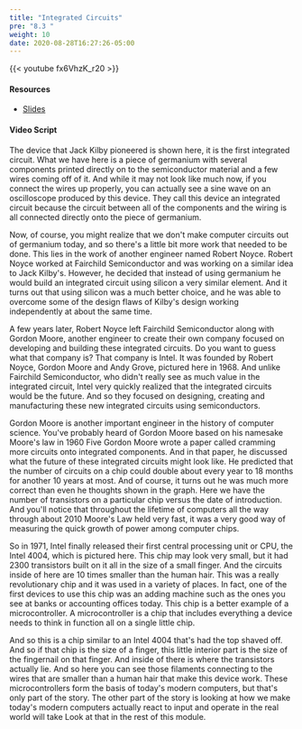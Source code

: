 ```yaml
---
title: "Integrated Circuits"
pre: "8.3 "
weight: 10
date: 2020-08-28T16:27:26-05:00
---
```


{{< youtube fx6VhzK_r20 >}}

<!-- CIS 115: bFUCH24YlaY -->

#### Resources
* [Slides](../slides/8-Computer_Architecture.pdf)

#### Video Script

The device that Jack Kilby pioneered is shown here, it is the first integrated circuit. What we have here is a piece of germanium with several components printed directly on to the semiconductor material and a few wires coming off of it. And while it may not look like much now, if you connect the wires up properly, you can actually see a sine wave on an oscilloscope produced by this device. They call this device an integrated circuit because the circuit between all of the components and the wiring is all connected directly onto the piece of germanium. 

Now, of course, you might realize that we don't make computer circuits out of germanium today, and so there's a little bit more work that needed to be done. This lies in the work of another engineer named Robert Noyce. Robert Noyce worked at Fairchild Semiconductor and was working on a similar idea to Jack Kilby's. However, he decided that instead of using germanium he would build an integrated circuit using silicon a very similar element. And it turns out that using silicon was a much better choice, and he was able to overcome some of the design flaws of Kilby's design working independently at about the same time. 

A few years later, Robert Noyce left Fairchild Semiconductor along with Gordon Moore, another engineer to create their own company focused on developing and building these integrated circuits. Do you want to guess what that company is? That company is Intel. It was founded by Robert Noyce, Gordon Moore and Andy Grove, pictured here in 1968. And unlike Fairchild Semiconductor, who didn't really see as much value in the integrated circuit, Intel very quickly realized that the integrated circuits would be the future. And so they focused on designing, creating and manufacturing these new integrated circuits using semiconductors. 

Gordon Moore is another important engineer in the history of computer science. You've probably heard of Gordon Moore based on his namesake Moore's law in 1960 Five Gordon Moore wrote a paper called cramming more circuits onto integrated components. And in that paper, he discussed what the future of these integrated circuits might look like. He predicted that the number of circuits on a chip could double about every year to 18 months for another 10 years at most. And of course, it turns out he was much more correct than even he thoughts shown in the graph. Here we have the number of transistors on a particular chip versus the date of introduction. And you'll notice that throughout the lifetime of computers all the way through about 2010 Moore's Law held very fast, it was a very good way of measuring the quick growth of power among computer chips. 

So in 1971, Intel finally released their first central processing unit or CPU, the Intel 4004, which is pictured here. This chip may look very small, but it had 2300 transistors built on it all in the size of a small finger. And the circuits inside of here are 10 times smaller than the human hair. This was a really revolutionary chip and it was used in a variety of places. In fact, one of the first devices to use this chip was an adding machine such as the ones you see at banks or accounting offices today. This chip is a better example of a microcontroller. A microcontroller is a chip that includes everything a device needs to think in function all on a single little chip. 

And so this is a chip similar to an Intel 4004 that's had the top shaved off. And so if that chip is the size of a finger, this little interior part is the size of the fingernail on that finger. And inside of there is where the transistors actually lie. And so here you can see those filaments connecting to the wires that are smaller than a human hair that make this device work. These microcontrollers form the basis of today's modern computers, but that's only part of the story. The other part of the story is looking at how we make today's modern computers actually react to input and operate in the real world will take Look at that in the rest of this module.